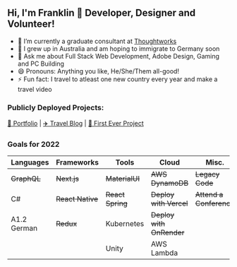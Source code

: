 ## Hi, I'm Franklin 👋 Developer, Designer and Volunteer!

- 🔭 I’m currently a graduate consultant at [Thoughtworks](https://www.thoughtworks.com/en-au)
- 🌱 I grew up in Australia and am hoping to immigrate to Germany soon
- 💬 Ask me about Full Stack Web Development, Adobe Design, Gaming and PC Building
- 😄 Pronouns: Anything you like, He/She/Them all-good!
- ⚡ Fun fact: I travel to atleast one new country every year and make a travel video

### Publicly Deployed Projects:

[👤 Portfolio](https://www.franklin-v-moon.dev) | [✈️ Travel Blog](https://frankstravelblog.pythonanywhere.com/) | [🥇 First Ever Project](http://opfman.pythonanywhere.com/)

### Goals for 2022

| Languages       | Frameworks       | Tools            | Cloud                    | Misc.                     |
| --------------- | ---------------- | ---------------- | -------------------------| ------------------------- |
| ~~GraphQL~~     | ~~Next.js~~      | ~~MaterialUI~~   | ~~AWS DynamoDB~~         |  ~~Legacy Code~~          |
| C#              | ~~React Native~~ | ~~React Spring~~ | ~~Deploy with Vercel~~   |  ~~Attend a Conference~~  |
| A1.2 German     | ~~Redux~~        | Kubernetes       | ~~Deploy with OnRender~~ |                           |
|                 |                  | Unity            | AWS Lambda               |                           |
